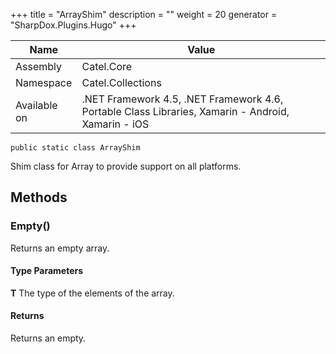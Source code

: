 

+++
title = "ArrayShim" 
description = ""
weight = 20
generator = "SharpDox.Plugins.Hugo"
+++

Name|Value
---|---
Assembly|Catel.Core
Namespace|Catel.Collections
Available on|.NET Framework 4.5, .NET Framework 4.6, Portable Class Libraries, Xamarin - Android, Xamarin - iOS

```
public static class ArrayShim
```

Shim class for Array to provide support on all platforms.

## Methods

### Empty<T>()

Returns an empty array.

#### Type Parameters

**T**
The type of the elements of the array.

#### Returns

Returns an empty.

